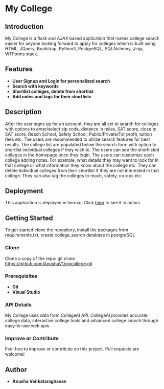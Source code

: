 # My College

## Introduction

My College is a flask and AJAX based application that makes college search easier for anyone looking forward to apply for colleges which is built using HTML, JQuery, Bootstrap, Python3, PostgreSQL, SQLAlchemy, Jinja, WTForms stack.

## Features

* **User Signup and Login for personalized search**
* **Search with keywords**
* **Shortlist colleges, delete from shortlist**
* **Add notes and tags for their shortlists**

## Description

After the user signs up for an account, they are all set to search for colleges with options to enter/select zip code, distance in miles, SAT score, close to SAT score, Reach School, Safety School, Public/Private/For profit, tuition fees etc. The users are recommended to utilize search features for best results. The college list are populated below the search form with option to shortlist individual colleges if they wish to. The users can see the shortlisted colleges in the homepage once they login. The users can customize each college adding notes. For example, what details they may want to look for in that college or what information they know about the college etc. They can delete individual colleges from their shortlist if they are not interested in that college. They can also tag the colleges to reach, safety, co-ops etc.

## Deployment
This application is deployed in heroku. Click [here](https://mycollegefinder.herokuapp.com/) to see it in action

## Getting Started

To get started clone the repository, install the packages from requirements.txt, create college_search database in postgreSQL

### Clone

Clone a copy of the repo: git clone <https://github.com/AnushaV1/mycollege.git>

### Prerequisites

* **Git**
* **Visual Studio**

### API Details

My College uses data from CollegeAI API. CollegeAI provides accurate college data, interactive college tools and advanced college search through easy-to-use web apis.

### Improve or Contribute

Feel free to improve or contribute on this project. Pull requests are welcome!

## Author

* **Anusha Venkataraghavan**
